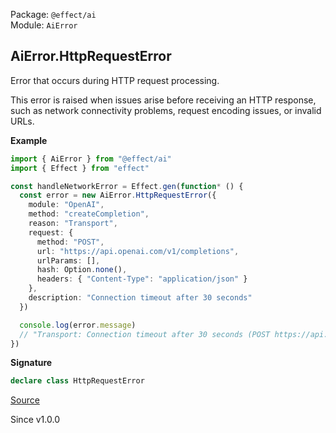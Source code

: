 Package: `@effect/ai`<br />
Module: `AiError`<br />

## AiError.HttpRequestError

Error that occurs during HTTP request processing.

This error is raised when issues arise before receiving an HTTP response,
such as network connectivity problems, request encoding issues, or invalid
URLs.

**Example**

```ts
import { AiError } from "@effect/ai"
import { Effect } from "effect"

const handleNetworkError = Effect.gen(function* () {
  const error = new AiError.HttpRequestError({
    module: "OpenAI",
    method: "createCompletion",
    reason: "Transport",
    request: {
      method: "POST",
      url: "https://api.openai.com/v1/completions",
      urlParams: [],
      hash: Option.none(),
      headers: { "Content-Type": "application/json" }
    },
    description: "Connection timeout after 30 seconds"
  })

  console.log(error.message)
  // "Transport: Connection timeout after 30 seconds (POST https://api.openai.com/v1/completions)"
})
```

**Signature**

```ts
declare class HttpRequestError
```

[Source](https://github.com/Effect-TS/effect/tree/main/packages/ai/ai/src/AiError.ts#L193)

Since v1.0.0